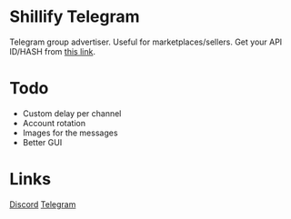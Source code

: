 # Shillify Telegram
Telegram group advertiser. Useful for marketplaces/sellers. Get your API ID/HASH from [this link](https://my.telegram.org/auth).
# Todo
- Custom delay per channel
- Account rotation
- Images for the messages
- Better GUI
# Links
[Discord](https://discord.gg/kws)
[Telegram](https://t.me/kwaytv)
